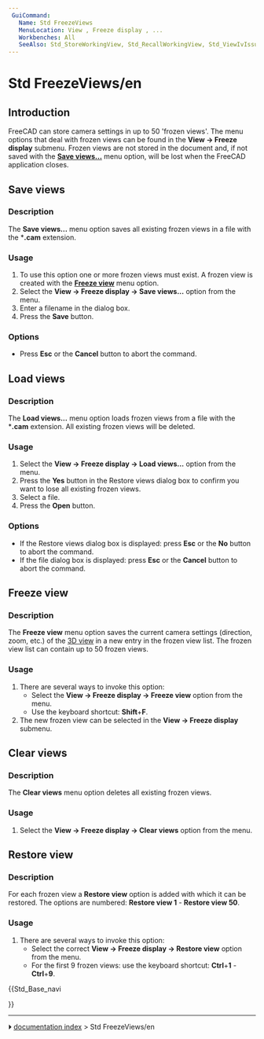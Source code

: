```yaml
---
 GuiCommand:
   Name: Std FreezeViews
   MenuLocation: View , Freeze display , ...
   Workbenches: All
   SeeAlso: Std_StoreWorkingView, Std_RecallWorkingView, Std_ViewIvIssueCamPos
---
```


# Std FreezeViews/en

## Introduction

FreeCAD can store camera settings in up to 50 \'frozen views\'. The menu options that deal with frozen views can be found in the **View → Freeze display** submenu. Frozen views are not stored in the document and, if not saved with the **[Save views\...](#Save_views.md)** menu option, will be lost when the FreeCAD application closes.

## Save views 

### Description

The **Save views\...** menu option saves all existing frozen views in a file with the ***.cam** extension.

### Usage

1.  To use this option one or more frozen views must exist. A frozen view is created with the **[Freeze view](#Freeze_view.md)** menu option.
2.  Select the **View → Freeze display → Save views...** option from the menu.
3.  Enter a filename in the dialog box.
4.  Press the **Save** button.

### Options

-   Press **Esc** or the **Cancel** button to abort the command.

## Load views 

### Description 

The **Load views\...** menu option loads frozen views from a file with the ***.cam** extension. All existing frozen views will be deleted.

### Usage 

1.  Select the **View → Freeze display → Load views...** option from the menu.
2.  Press the **Yes** button in the Restore views dialog box to confirm you want to lose all existing frozen views.
3.  Select a file.
4.  Press the **Open** button.

### Options 

-   If the Restore views dialog box is displayed: press **Esc** or the **No** button to abort the command.
-   If the file dialog box is displayed: press **Esc** or the **Cancel** button to abort the command.

## Freeze view 

### Description 

The **Freeze view** menu option saves the current camera settings (direction, zoom, etc.) of the [3D view](3D_view.md) in a new entry in the frozen view list. The frozen view list can contain up to 50 frozen views.

### Usage 

1.  There are several ways to invoke this option:
    -   Select the **View → Freeze display → Freeze view** option from the menu.
    -   Use the keyboard shortcut: **Shift**+**F**.
2.  The new frozen view can be selected in the **View → Freeze display** submenu.

## Clear views 

### Description 

The **Clear views** menu option deletes all existing frozen views.

### Usage 

1.  Select the **View → Freeze display → Clear views** option from the menu.

## Restore view 

### Description 

For each frozen view a **Restore view** option is added with which it can be restored. The options are numbered: **Restore view 1** - **Restore view 50**.

### Usage 

1.  There are several ways to invoke this option:
    -   Select the correct **View → Freeze display → Restore view** option from the menu.
    -   For the first 9 frozen views: use the keyboard shortcut: **Ctrl**+**1** - **Ctrl**+**9**.





{{Std_Base_navi

}}



---
⏵ [documentation index](../README.md) > Std FreezeViews/en
